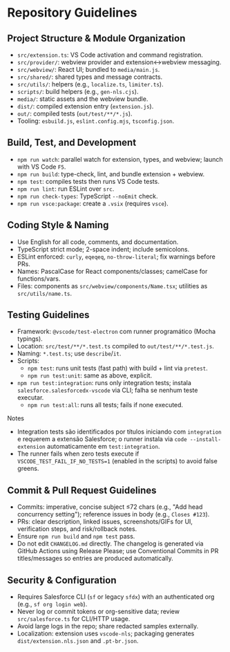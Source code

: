 # Repository Guidelines

## Project Structure & Module Organization

- `src/extension.ts`: VS Code activation and command registration.
- `src/provider/`: webview provider and extension↔webview messaging.
- `src/webview/`: React UI; bundled to `media/main.js`.
- `src/shared/`: shared types and message contracts.
- `src/utils/`: helpers (e.g., `localize.ts`, `limiter.ts`).
- `scripts/`: build helpers (e.g., `gen-nls.cjs`).
- `media/`: static assets and the webview bundle.
- `dist/`: compiled extension entry (`extension.js`).
- `out/`: compiled tests (`out/test/**/*.js`).
- Tooling: `esbuild.js`, `eslint.config.mjs`, `tsconfig.json`.

## Build, Test, and Development

- `npm run watch`: parallel watch for extension, types, and webview; launch with VS Code `F5`.
- `npm run build`: type-check, lint, and bundle extension + webview.
- `npm test`: compiles tests then runs VS Code tests.
- `npm run lint`: run ESLint over `src`.
- `npm run check-types`: TypeScript `--noEmit` check.
- `npm run vsce:package`: create a `.vsix` (requires `vsce`).

## Coding Style & Naming

- Use English for all code, comments, and documentation.
- TypeScript strict mode; 2-space indent; include semicolons.
- ESLint enforced: `curly`, `eqeqeq`, `no-throw-literal`; fix warnings before PRs.
- Names: PascalCase for React components/classes; camelCase for functions/vars.
- Files: components as `src/webview/components/Name.tsx`; utilities as `src/utils/name.ts`.

## Testing Guidelines

- Framework: `@vscode/test-electron` com runner programático (Mocha typings).
- Location: `src/test/**/*.test.ts` compiled to `out/test/**/*.test.js`.
- Naming: `*.test.ts`; use `describe`/`it`.
- Scripts:
  - `npm test`: runs unit tests (fast path) with build + lint via `pretest`.
  - `npm run test:unit`: same as above, explicit.
- `npm run test:integration`: runs only integration tests; instala `salesforce.salesforcedx-vscode` via CLI; falha se nenhum teste executar.
  - `npm run test:all`: runs all tests; fails if none executed.

Notes

- Integration tests são identificados por títulos iniciando com `integration` e requerem a extensão Salesforce; o runner instala via `code --install-extension` automaticamente em `test:integration`.
- The runner fails when zero tests execute if `VSCODE_TEST_FAIL_IF_NO_TESTS=1` (enabled in the scripts) to avoid false greens.

## Commit & Pull Request Guidelines

- Commits: imperative, concise subject ≤72 chars (e.g., "Add head concurrency setting"); reference issues in body (e.g., `Closes #123`).
- PRs: clear description, linked issues, screenshots/GIFs for UI, verification steps, and risk/rollback notes.
- Ensure `npm run build` and `npm test` pass.
- Do not edit `CHANGELOG.md` directly. The changelog is generated via GitHub Actions using Release Please; use Conventional Commits in PR titles/messages so entries are produced automatically.

## Security & Configuration

- Requires Salesforce CLI (`sf` or legacy `sfdx`) with an authenticated org (e.g., `sf org login web`).
- Never log or commit tokens or org-sensitive data; review `src/salesforce.ts` for CLI/HTTP usage.
- Avoid large logs in the repo; share redacted samples externally.
- Localization: extension uses `vscode-nls`; packaging generates `dist/extension.nls.json` and `.pt-br.json`.

